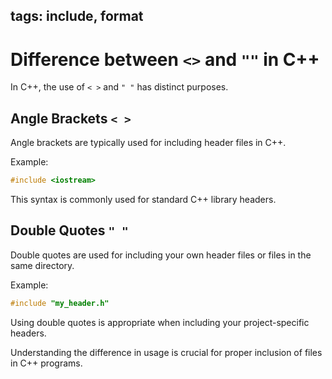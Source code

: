tags: include, format
---

# Difference between `<>` and `""` in C++

In C++, the use of `< >` and `" "` has distinct purposes.

## Angle Brackets `< >`

Angle brackets are typically used for including header files in C++.

Example:
```cpp
#include <iostream>
```

This syntax is commonly used for standard C++ library headers.

## Double Quotes `" "`

Double quotes are used for including your own header files or files in the same directory.

Example:
```cpp
#include "my_header.h"
```

Using double quotes is appropriate when including your project-specific headers.

Understanding the difference in usage is crucial for proper inclusion of files in C++ programs.

